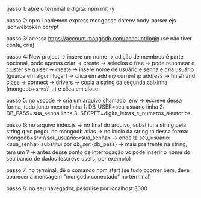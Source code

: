 passo 1:
abre o terminal e digita: npm init -y

passo 2:
npm i nodemon express mongoose dotenv body-parser ejs jsonwebtoken bcrypt

passo 3:
acessa https://account.mongodb.com/account/login (se não tiver conta, cria)

passo 4:
New project -> insere um nome -> adição de membros é parte opcional, pode apenas criar -> create -> selecioa o free -> pode renomear o cluster se quiser -> create -> insere nome de usuário e senha e cria usuário (guarda em algum lugar) -> clica em add my current ip address -> finish and close -> connect -> drivers -> copia a string da segunda caixinha (mongodb+srv:// ...) e clica em close

passo 5:
no vscode -> cria um arquivo chamado .env -> escreve dessa forma, tudo junto mesmo
linha 1: DB_USER=seu_usuario
linha 2: DB_PASS=sua_senha
linha 3: SECRET=digita_letras_e_numeros_aleatorios

passo 6:
no arquivo index.js -> no final do arquivo, substitui a string pela string q vc pegou do mongodb atlas -> no início da string tá dessa forma: mongodb+srv://seu_usuario:<sua_senha> -> onde tá seu_usuario:<sua_senha> substitui por ${db_user}:${db_pass} -> mais pra frente na string, tem um ? -> antes desse ponto de interrogação vc pode inserir o nome do seu banco de dados (escreve users, por exemplo)

passo 7:
no terminal, dê o comando npm start (se tudo ocorrer bem, deve aparecer a mensagem "mongodb conectado" no terminal)

passo 8:
no seu navegador, pesquise por localhost:3000